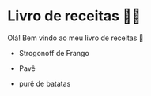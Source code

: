 # Livro de receitas :man_cook:

Olá! Bem vindo ao meu livro de receitas :chicken:

- Strogonoff de Frango

- Pavê

- purê de batatas

  